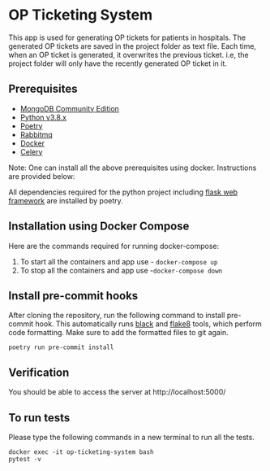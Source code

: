 # OP Ticketing System
 This app is used for generating OP tickets for patients in hospitals. The generated OP tickets are saved in the project folder as text file. Each time, when an OP ticket is generated, it overwrites the previous ticket. i.e, the project folder will only have the recently generated OP ticket in it.
## Prerequisites

- [MongoDB Community Edition](https://www.mongodb.com/try/download/community)
- [Python v3.8.x](https://www.python.org/downloads/)
- [Poetry](https://python-poetry.org/)
- [Rabbitmq](https://www.rabbitmq.com/)
- [Docker](https://docs.docker.com/engine/install/)
- [Celery](https://docs.celeryproject.org/en/stable/getting-started/first-steps-with-celery.html#installing-celery)

Note: One can install all the above prerequisites using docker.
Instructions are provided below:

All dependencies required for the python project including [flask web framework](https://flask.palletsprojects.com/en/1.1.x/)  are  installed by poetry.

## Installation using Docker Compose

Here are the commands required for running docker-compose:
1. To start all the containers and app use -  `docker-compose up` 
2. To stop all the containers and app use -`docker-compose down`

## Install pre-commit hooks
After cloning the repository, run the following command to install pre-commit hook. This automatically runs 
[black](https://pypi.org/project/black/) and [flake8](https://flake8.pycqa.org/en/latest/) tools, which
perform code formatting. Make sure to  add the formatted files to git again.

```
poetry run pre-commit install 
```
## Verification
You should be able to access the server at http://localhost:5000/

## To run tests
Please type the following commands in a new terminal to run all the tests.

```
docker exec -it op-ticketing-system bash
pytest -v
```